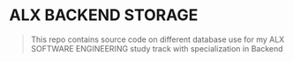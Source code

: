 # ALX BACKEND STORAGE
> This repo contains source code on different database use for my ALX SOFTWARE ENGINEERING study track with specialization in Backend

